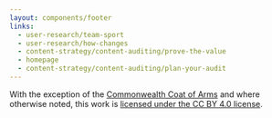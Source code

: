 ```yaml
---
layout: components/footer
links:
  - user-research/team-sport
  - user-research/how-changes
  - content-strategy/content-auditing/prove-the-value
  - homepage
  - content-strategy/content-auditing/plan-your-audit
---
```


With the exception of the [Commonwealth Coat of Arms](https://www.dpmc.gov.au/government/commonwealth-coat-arms) and where otherwise noted, this work is [licensed under the CC BY 4.0 license](https://creativecommons.org/licenses/by/4.0/).
